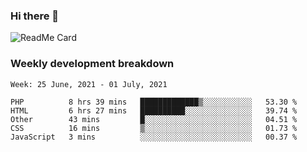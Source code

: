 ### Hi there 👋

<!--
**itzcy/itzcy** is a ✨ _special_ ✨ repository because its `README.md` (this file) appears on your GitHub profile.

Here are some ideas to get you started:

- 🔭 I’m currently working on ...
- 🌱 I’m currently learning ...
- 👯 I’m looking to collaborate on ...
- 🤔 I’m looking for help with ...
- 💬 Ask me about ...
- 📫 How to reach me: ...
- 😄 Pronouns: ...
- ⚡ Fun fact: ...
-->
![ReadMe Card](https://github-readme-stats.vercel.app/api?username=itzcy&show_icons=true&title_color=2d3198&icon_color=797cb8&text_color=24292e&bg_color=f6f8fa)

### Weekly development breakdown
<!--START_SECTION:waka-->
```text
Week: 25 June, 2021 - 01 July, 2021

PHP          8 hrs 39 mins   █████████████▒░░░░░░░░░░░   53.30 % 
HTML         6 hrs 27 mins   ██████████░░░░░░░░░░░░░░░   39.74 % 
Other        43 mins         █░░░░░░░░░░░░░░░░░░░░░░░░   04.51 % 
CSS          16 mins         ▒░░░░░░░░░░░░░░░░░░░░░░░░   01.73 % 
JavaScript   3 mins          ░░░░░░░░░░░░░░░░░░░░░░░░░   00.37 % 
```
<!--END_SECTION:waka-->
